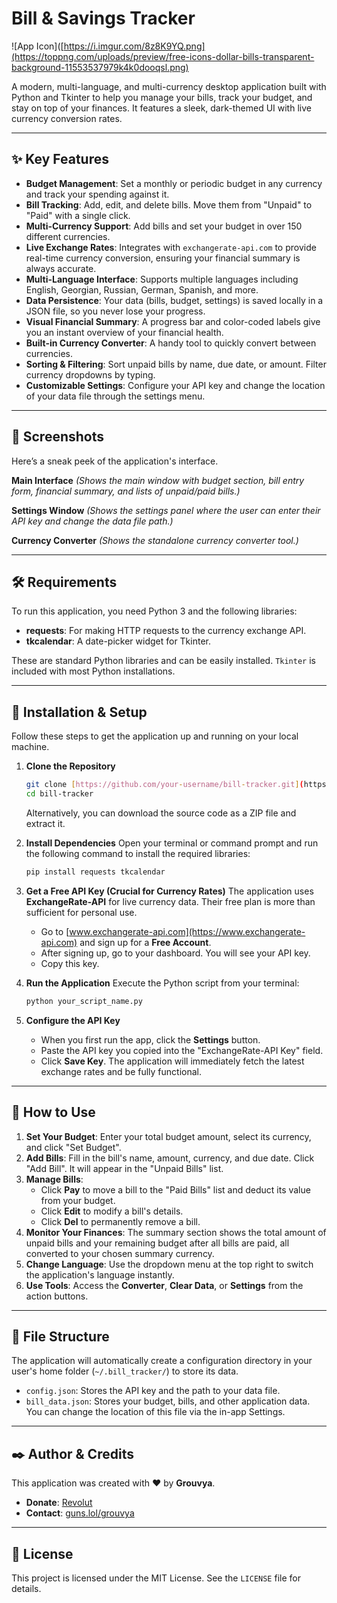 # Bill & Savings Tracker

![App Icon]([https://i.imgur.com/8z8K9YQ.png](https://toppng.com/uploads/preview/free-icons-dollar-bills-transparent-background-11553537979k4k0dooqsl.png)

A modern, multi-language, and multi-currency desktop application built with Python and Tkinter to help you manage your bills, track your budget, and stay on top of your finances. It features a sleek, dark-themed UI with live currency conversion rates.

---

## ✨ Key Features

* **Budget Management**: Set a monthly or periodic budget in any currency and track your spending against it.
* **Bill Tracking**: Add, edit, and delete bills. Move them from "Unpaid" to "Paid" with a single click.
* **Multi-Currency Support**: Add bills and set your budget in over 150 different currencies.
* **Live Exchange Rates**: Integrates with `exchangerate-api.com` to provide real-time currency conversion, ensuring your financial summary is always accurate.
* **Multi-Language Interface**: Supports multiple languages including English, Georgian, Russian, German, Spanish, and more.
* **Data Persistence**: Your data (bills, budget, settings) is saved locally in a JSON file, so you never lose your progress.
* **Visual Financial Summary**: A progress bar and color-coded labels give you an instant overview of your financial health.
* **Built-in Currency Converter**: A handy tool to quickly convert between currencies.
* **Sorting & Filtering**: Sort unpaid bills by name, due date, or amount. Filter currency dropdowns by typing.
* **Customizable Settings**: Configure your API key and change the location of your data file through the settings menu.

---

## 📸 Screenshots

Here’s a sneak peek of the application's interface.

**Main Interface**
*(Shows the main window with budget section, bill entry form, financial summary, and lists of unpaid/paid bills.)*


**Settings Window**
*(Shows the settings panel where the user can enter their API key and change the data file path.)*


**Currency Converter**
*(Shows the standalone currency converter tool.)*


---

## 🛠️ Requirements

To run this application, you need Python 3 and the following libraries:

* **requests**: For making HTTP requests to the currency exchange API.
* **tkcalendar**: A date-picker widget for Tkinter.

These are standard Python libraries and can be easily installed. `Tkinter` is included with most Python installations.

---

## 🚀 Installation & Setup

Follow these steps to get the application up and running on your local machine.

1.  **Clone the Repository**
    ```bash
    git clone [https://github.com/your-username/bill-tracker.git](https://github.com/your-username/bill-tracker.git)
    cd bill-tracker
    ```
    Alternatively, you can download the source code as a ZIP file and extract it.

2.  **Install Dependencies**
    Open your terminal or command prompt and run the following command to install the required libraries:
    ```bash
    pip install requests tkcalendar
    ```

3.  **Get a Free API Key (Crucial for Currency Rates)**
    The application uses **ExchangeRate-API** for live currency data. Their free plan is more than sufficient for personal use.

    * Go to [www.exchangerate-api.com](https://www.exchangerate-api.com) and sign up for a **Free Account**.
    * After signing up, go to your dashboard. You will see your API key.
    * Copy this key.

4.  **Run the Application**
    Execute the Python script from your terminal:
    ```bash
    python your_script_name.py
    ```

5.  **Configure the API Key**
    * When you first run the app, click the **Settings** button.
    * Paste the API key you copied into the "ExchangeRate-API Key" field.
    * Click **Save Key**. The application will immediately fetch the latest exchange rates and be fully functional.

---

## 📖 How to Use

1.  **Set Your Budget**: Enter your total budget amount, select its currency, and click "Set Budget".
2.  **Add Bills**: Fill in the bill's name, amount, currency, and due date. Click "Add Bill". It will appear in the "Unpaid Bills" list.
3.  **Manage Bills**:
    * Click **Pay** to move a bill to the "Paid Bills" list and deduct its value from your budget.
    * Click **Edit** to modify a bill's details.
    * Click **Del** to permanently remove a bill.
4.  **Monitor Your Finances**: The summary section shows the total amount of unpaid bills and your remaining budget after all bills are paid, all converted to your chosen summary currency.
5.  **Change Language**: Use the dropdown menu at the top right to switch the application's language instantly.
6.  **Use Tools**: Access the **Converter**, **Clear Data**, or **Settings** from the action buttons.

---

## 📁 File Structure

The application will automatically create a configuration directory in your user's home folder (`~/.bill_tracker/`) to store its data.

* `config.json`: Stores the API key and the path to your data file.
* `bill_data.json`: Stores your budget, bills, and other application data. You can change the location of this file via the in-app Settings.

---

## ✒️ Author & Credits

This application was created with ❤️ by **Grouvya**.

* **Donate**: [Revolut](https://revolut.me/grouvya)
* **Contact**: [guns.lol/grouvya](https://guns.lol/grouvya)

---

## 📜 License

This project is licensed under the MIT License. See the `LICENSE` file for details.
